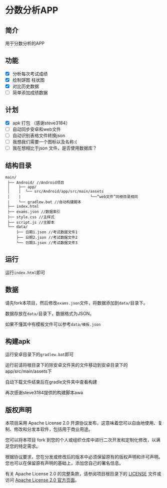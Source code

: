 ﻿# 分数分析APP

## 简介

用于分数分析的APP

## 功能

- [x] 分析每次考试成绩
- [x] 绘制饼图 柱状图
- [x] 对比历史数据
- [ ] 简单添加成绩数据
## 计划
- [x] apk 打包 （感谢steve3184）
- [ ] 自动同步安卓和web文件
- [ ] 自动识别表格文件转换json
- [ ] 我想我们需要一个图标以及名称:(
- [ ] 我在想相比于json 文件，是否使用数据库？
## 结构目录
```
main/
 ├── Android/ //Android项目
 │    ├── app/
 │    |  └── src/Android/app/src/main/assets
 │    |                               └──“web文件”同根目录相同
 |    └── gradlew.bat //自动构建脚本
 ├── index.html
 ├── exams.json //数据索引
 ├── style.css //主样式
 ├── script.js //主脚本
 └── data/
     ├── 日期1.json //考试数据文件1
     ├── 日期2.json //考试数据文件2
     └── 日期3.json //考试数据文件3
```
## 运行
运行`index.html`即可

## 数据
请先fork本项目，然后修改`exams.json`文件，将数据添加到`data/`目录下。

数据存放在`data/`目录下，数据格式为JSON。

如果不懂其中有模板文件可以参考`data/模板.json`

## 构建apk
运行安卓目录下的`gradlew.bat`即可

运行前请将根目录下的除安卓文件夹的文件移动到安卓目录下的app/src/main/assets下

自动下载文件结束后在gradle文件夹中查看构建

再次感谢steve3184提供的构建脚本awa

## 版权声明

本项目采用 Apache License 2.0 开源协议发布，这意味着您可以自由地使用、复制、修改和分发本软件，包括用于商业用途。

您可以将本项目 fork 到您的个人或组织仓库中进行二次开发和定制化修改，以满足您的特定需求。

根据协议要求，您在分发或修改后的版本中必须保留原有的版权声明和许可声明。您也可以在保留原有声明的基础上，添加您自己的署名信息。

有关 Apache License 2.0 的完整条款，请参阅项目根目录下的 [LICENSE](LICENSE) 文件或访问 [Apache License 2.0 官方页面](https://www.apache.org/licenses/LICENSE-2.0)。